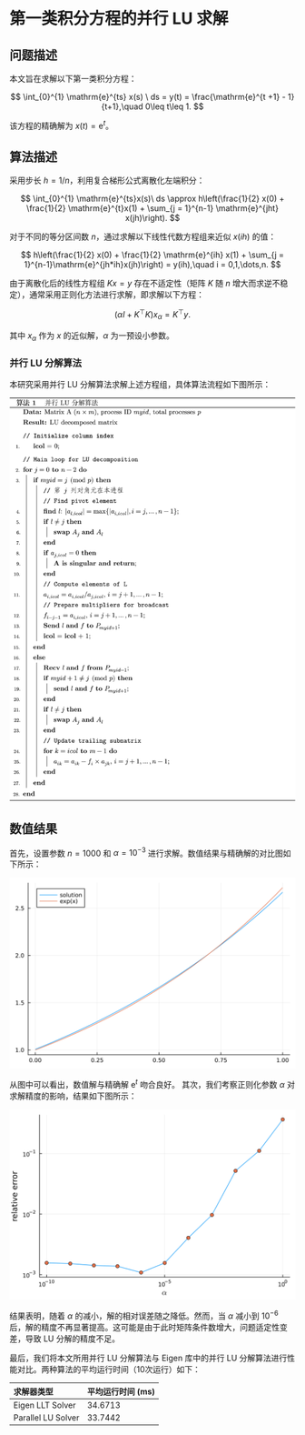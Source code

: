 # 第一类积分方程的并行 LU 求解

## 问题描述

本文旨在求解以下第一类积分方程：

$$
\int_{0}^{1} \mathrm{e}^{ts} x(s) \ ds = y(t) = \frac{\mathrm{e}^{t +1} - 1}{t+1},\quad 0\leq t\leq 1.
$$

该方程的精确解为 $x(t) = \mathrm{e}^{t}$。

## 算法描述

采用步长 $h = 1 / n$，利用复合梯形公式离散化左端积分：

$$
\int_{0}^{1} \mathrm{e}^{ts}x(s)\ ds \approx h\left(\frac{1}{2} x(0) + \frac{1}{2} \mathrm{e}^{t}x(1) + \sum_{j = 1}^{n-1} \mathrm{e}^{jht} x(jh)\right).
$$

对于不同的等分区间数 $n$，通过求解以下线性代数方程组来近似 $x(ih)$ 的值：

$$
  h\left(\frac{1}{2} x(0) + \frac{1}{2} \mathrm{e}^{ih} x(1) + \sum_{j = 1}^{n-1}\mathrm{e}^{jh*ih}x(jh)\right) = y(ih),\quad i = 0,1,\dots,n.
$$

由于离散化后的线性方程组 $Kx = y$ 存在不适定性（矩阵 $K$ 随 $n$ 增大而求逆不稳定），通常采用正则化方法进行求解，即求解以下方程：

$$
  \left(\alpha I + K^{\top}K\right) x_{\alpha} = K^{\top}y.
$$

其中 $x_{\alpha}$ 作为 $x$ 的近似解，$\alpha$ 为一预设小参数。

### 并行 LU 分解算法

本研究采用并行 LU 分解算法求解上述方程组，具体算法流程如下图所示：

![算法](figures/algo.svg)

## 数值结果

首先，设置参数 $n = 1000$ 和 $\alpha = 10^{-3}$ 进行求解。数值结果与精确解的对比图如下所示：

![sol](figures/sol.svg)

从图中可以看出，数值解与精确解 $\mathrm{e}^t$ 吻合良好。
其次，我们考察正则化参数 $\alpha$ 对求解精度的影响，结果如下图所示：

![err](figures/err.svg)

结果表明，随着 $\alpha$ 的减小，解的相对误差随之降低。然而，当 $\alpha$ 减小到 $10^{-6}$ 后，解的精度不再显著提高。这可能是由于此时矩阵条件数增大，问题适定性变差，导致 LU 分解的精度不足。

最后，我们将本文所用并行 LU 分解算法与 Eigen 库中的并行 LU 分解算法进行性能对比。两种算法的平均运行时间（10次运行）如下：

| 求解器类型          | 平均运行时间 (ms) |
| :------------------ | :---------------- |
| Eigen LLT Solver    | 34.6713           |
| Parallel LU Solver | 33.7442           |
